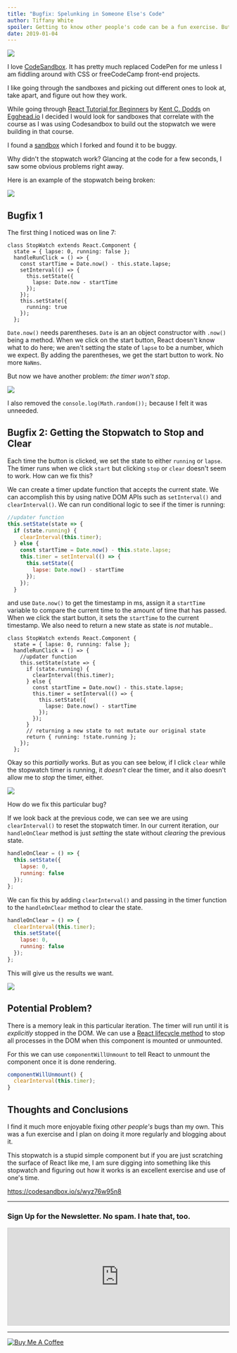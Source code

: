 ```yaml
---
title: "Bugfix: Spelunking in Someone Else's Code"
author: Tiffany White
spoiler: Getting to know other people's code can be a fun exercise. But what if it is buggy?
date: 2019-01-04
---
```


![](https://res.cloudinary.com/twhiteblog/image/upload/v1546642827/Header%20Images/fabian-grohs-437907-unsplash-min.jpg)


I love [CodeSandbox](https://codesandbox.io/). It has pretty much replaced CodePen for me unless I am fiddling around with CSS or freeCodeCamp front-end projects.

I like going through the sandboxes and picking out different ones to look at, take apart, and figure out how they work.

While going through [React Tutorial for Beginners](https://egghead.io/courses/the-beginner-s-guide-to-react) by [Kent C. Dodds](https://kentcdodds.com/) on [Egghead.io](https://egghead.io) I decided I would look for sandboxes that correlate with the course as I was using Codesandbox to build out the stopwatch we were building in that course.

I found a [sandbox](https://codesandbox.io/s/v1vqomk697) which I forked and found it to be buggy.

Why didn't the stopwatch work? Glancing at the code for a few seconds, I saw some obvious problems right away.

Here is an example of the stopwatch being broken:

![](https://cl.ly/89f29a329f05/Screen%252520Recording%2525202018-12-21%252520at%25252002.34%252520AM.gif)

## Bugfix 1

The first thing I noticed was on line 7:

```js{7}
class StopWatch extends React.Component {
  state = { lapse: 0, running: false };
  handleRunClick = () => {
    const startTime = Date.now() - this.state.lapse;
    setInterval(() => {
      this.setState({
        lapse: Date.now - startTime
      });
    });
    this.setState({
      running: true
    });
  };
  ```
`Date.now()` needs parentheses. `Date` is an an object constructor with `.now()` being a method. When we click on the start button, React doesn't know what to do here; we aren't setting the state of `lapse` to be a number, which we expect. By adding the parentheses, we get the start button to work. No more `NaNms`.

But now we have another problem: *the timer won't stop*.

![](https://cl.ly/472b7aa2e4d9/Screen%252520Recording%2525202019-01-04%252520at%25252001.57%252520PM.gif)

I also removed the `console.log(Math.random());` because I felt it was unneeded.

## Bugfix 2: Getting the Stopwatch to Stop and Clear

Each time the button is clicked, we set the state to either `running` or `lapse`. The timer runs when we click `start` but clicking `stop` or `clear` doesn't seem to work. How can we fix this?

We can create a timer update function that accepts the current state. We can accomplish this by using native DOM APIs such as `setInterval()` and `clearInterval()`. We can run conditional logic to see if the timer is running:

```js
//updater function
this.setState(state => {
  if (state.running) {
    clearInterval(this.timer);
  } else {
    const startTime = Date.now() - this.state.lapse;
    this.timer = setInterval(() => {
      this.setState({
        lapse: Date.now() - startTime
      });
    });
  }
```
and use `Date.now()` to get the timestamp in ms, assign it a `startTime` variable to compare the current time to the amount of time that has passed. When we click the start button, it sets the `startTime` to the current timestamp. We also need to return a new state as state is *not* mutable..

```js{17,5-13}
class StopWatch extends React.Component {
  state = { lapse: 0, running: false };
  handleRunClick = () => {
    //updater function
    this.setState(state => {
      if (state.running) {
        clearInterval(this.timer);
      } else {
        const startTime = Date.now() - this.state.lapse;
        this.timer = setInterval(() => {
          this.setState({
            lapse: Date.now() - startTime
          });
        });
      }
      // returning a new state to not mutate our original state
      return { running: !state.running };
    });
  };
```

Okay so this *partially* works. But as you can see below, if I click `clear` while the stopwatch timer is running, it *doesn't* clear the timer, and it also doesn't allow me to *stop* the timer, either.

![](https://cl.ly/64d34da82d2d/Screen%252520Recording%2525202019-01-04%252520at%25252004.50%252520PM.gif)

How do we fix this particular bug?

If we look back at the previous code, we can see we are using `clearInterval()` to reset the stopwatch timer. In our current iteration, our `handleOnClear` method is just *setting* the state without *clearing* the previous state.

```js
handleOnClear = () => {
  this.setState({
    lapse: 0,
    running: false
  });
};
```

We can fix this by adding `clearInterval()` and passing in the timer function to the `handleOnClear` method to clear the state.

```js
handleOnClear = () => {
  clearInterval(this.timer);
  this.setState({
    lapse: 0,
    running: false
  });
};
```

This will give us the results we want.

![](https://cl.ly/77ecb442e8bb/Screen%252520Recording%2525202018-12-21%252520at%25252002.35%252520AM.gif)

## Potential Problem?

There is a memory leak in this particular iteration. The timer will run until it is *explicitly* stopped in the DOM. We can use a [React lifecycle method](https://reactjs.org/docs/state-and-lifecycle.html#adding-lifecycle-methods-to-a-class) to stop all processes in the DOM when this component is mounted or unmounted.

For this we can use `componentWillUnmount` to tell React to unmount the component once it is done rendering.

```js
componentWillUnmount() {
  clearInterval(this.timer);
}
```

## Thoughts and Conclusions

I find it much more enjoyable fixing *other people's* bugs than my own. This was a fun exercise and I plan on doing it more regularly and blogging about it.

This stopwatch is a stupid simple component but if you are just scratching the surface of React like me, I am sure digging into something like this stopwatch and figuring out how it works is an excellent exercise and use of one's time.

https://codesandbox.io/s/wyz76w95n8

---

### Sign Up for the Newsletter. No spam. I hate that, too.

<iframe scrolling="no" width="100% !important" height="220px" style="border:1px #ccc solid !important" class="lazyload" src="https://buttondown.email/tiffanywhite? as_embed=true"></iframe>

---
<a href="https://www.buymeacoffee.com/twhitedev" target="_blank"><img src="https://www.buymeacoffee.com/assets/img/custom_images/purple_img.png" alt="Buy Me A Coffee" style="height: auto !important;width: auto !important;" ></a>
